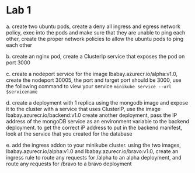 # Lab 1 

a. create two ubuntu pods, create a deny all ingress and egress network policy, exec into the pods and make sure that they are unable to ping each other, create the proper network policies to allow the ubuntu pods to ping each other 

b. create an nginx pod, create a ClusterIp service that exposes the pod on port 3000

c. create a nodeport service for the image lbabay.azurecr.io/alpha:v1.0, create the nodeport 30005, the port and target port should be 3000, use the following command to view your service
    ``` minikube service --url $servicename ```

d. create a deployment with 1 replica using the mongodb image and expose it to the cluster with a service that uses ClusterIP, use the image lbabay.azurecr.io/backend:v1.0 create another deployment, pass the IP address of the mongoDB service as an environment variable to the backend deployment. to get the correct iP address to put in the backend manifest, look at the service that you created for the database


e. add the ingress addon to your minikube cluster. using the two images, lbabay.azurecr.io/alpha:v1.0 and lbabay.azurecr.io/bravo:v1.0, create an ingress rule to route any requests for /alpha to an alpha deployment, and route any requests for /bravo to a bravo deployment